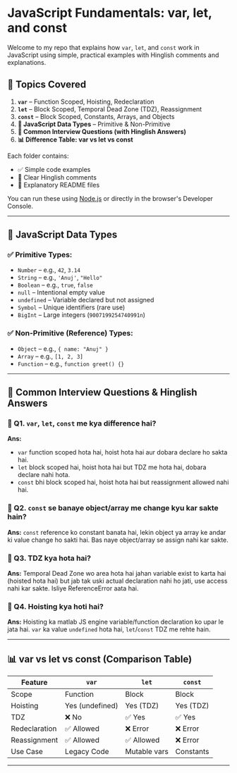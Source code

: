 # JavaScript Fundamentals: var, let, and const

Welcome to my repo that explains how `var`, `let`, and `const` work in JavaScript using simple, practical examples with Hinglish comments and explanations.

## 🔗 Topics Covered

1. **`var`** – Function Scoped, Hoisting, Redeclaration
2. **`let`** – Block Scoped, Temporal Dead Zone (TDZ), Reassignment
3. **`const`** – Block Scoped, Constants, Arrays, and Objects
4. **🧠 JavaScript Data Types** – Primitive & Non-Primitive
5. **🎯 Common Interview Questions (with Hinglish Answers)**
6. **📊 Difference Table: var vs let vs const**

Each folder contains:
- ✅ Simple code examples
- 💬 Clear Hinglish comments
- 📘 Explanatory README files

You can run these using [Node.js](https://nodejs.org/) or directly in the browser's Developer Console.

---

## 🧪 JavaScript Data Types

### ✅ Primitive Types:
- `Number` – e.g., `42`, `3.14`
- `String` – e.g., `'Anuj'`, `"Hello"`
- `Boolean` – e.g., `true`, `false`
- `null` – Intentional empty value
- `undefined` – Variable declared but not assigned
- `Symbol` – Unique identifiers (rare use)
- `BigInt` – Large integers (`9007199254740991n`)

### ✅ Non-Primitive (Reference) Types:
- `Object` – e.g., `{ name: "Anuj" }`
- `Array` – e.g., `[1, 2, 3]`
- `Function` – e.g., `function greet() {}`

---

## 🎯 Common Interview Questions & Hinglish Answers

### 🔸 Q1. `var`, `let`, `const` me kya difference hai?
**Ans:**
- `var` function scoped hota hai, hoist hota hai aur dobara declare ho sakta hai.
- `let` block scoped hai, hoist hota hai but TDZ me hota hai, dobara declare nahi hota.
- `const` bhi block scoped hai, hoist hota hai but reassignment allowed nahi hai.

### 🔸 Q2. `const` se banaye object/array me change kyu kar sakte hain?
**Ans:** `const` reference ko constant banata hai, lekin object ya array ke andar ki value change ho sakti hai. Bas naye object/array se assign nahi kar sakte.

### 🔸 Q3. TDZ kya hota hai?
**Ans:** Temporal Dead Zone wo area hota hai jahan variable exist to karta hai (hoisted hota hai) but jab tak uski actual declaration nahi ho jati, use access nahi kar sakte. Isliye ReferenceError aata hai.

### 🔸 Q4. Hoisting kya hoti hai?
**Ans:** Hoisting ka matlab JS engine variable/function declaration ko upar le jata hai. `var` ka value `undefined` hota hai, `let`/`const` TDZ me rehte hain.

---

## 📊 var vs let vs const (Comparison Table)

| Feature         | `var`        | `let`         | `const`       |
|----------------|--------------|---------------|----------------|
| Scope          | Function     | Block         | Block          |
| Hoisting       | Yes (undefined) | Yes (TDZ)     | Yes (TDZ)      |
| TDZ            | ❌ No        | ✅ Yes        | ✅ Yes         |
| Redeclaration  | ✅ Allowed   | ❌ Error      | ❌ Error       |
| Reassignment   | ✅ Allowed   | ✅ Allowed    | ❌ Error       |
| Use Case       | Legacy Code | Mutable vars  | Constants      |

---


